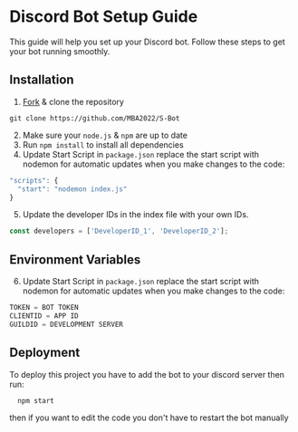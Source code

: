# Discord Bot Setup Guide

This guide will help you set up your Discord bot. Follow these steps to get your bot running smoothly.

## Installation
  1. [Fork](https://github.com/MBA2022/S-Bot/fork) & clone the repository
```ssh
git clone https://github.com/MBA2022/S-Bot
```
  2. Make sure your `node.js` & `npm` are up to date
  3. Run ```npm install``` to install all dependencies
4. Update Start Script in `package.json`
replace the start script with nodemon for automatic updates when you make changes to the code:
```js
"scripts": {
  "start": "nodemon index.js"
}
```
5. Update the developer IDs in the index file with your own IDs.
```js
const developers = ['DeveloperID_1', 'DeveloperID_2'];
```
## Environment Variables

6. Update Start Script in `package.json`
replace the start script with nodemon for automatic updates when you make changes to the code:
```js
TOKEN = BOT TOKEN
CLIENTID = APP ID
GUILDID = DEVELOPMENT SERVER
```
## Deployment

To deploy this project you have to add the bot to your discord server then run:

```bash
  npm start
```
then if you want to edit the code you don't have to restart the bot manually 
